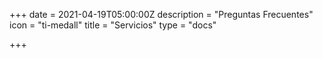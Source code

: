 +++
date = 2021-04-19T05:00:00Z
description = "Preguntas Frecuentes"
icon = "ti-medall"
title = "Servicios"
type = "docs"

+++

